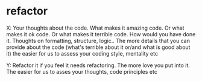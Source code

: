 # refactor

X: Your thoughts about the code. 
What makes it amazing code. Or what makes it ok code. Or what makes it terrible code. 
How would you have done it. Thoughts on formatting, structure, logic.. 
The more details that you can provide about the code 
(what's terrible about it or/and what is good about it) the easier for us to assess your coding style, mentality etc


Y: Refactor it if you feel it needs refactoring. The more love you put into it. The easier for us to asses your thoughts, code principles etc


